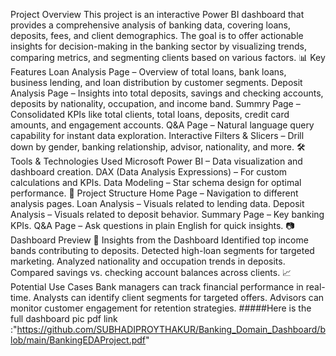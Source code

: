 Project Overview
This project is an interactive Power BI dashboard that provides a comprehensive analysis of banking data, covering loans, deposits, fees, and client demographics.
The goal is to offer actionable insights for decision-making in the banking sector by visualizing trends, comparing metrics, and segmenting clients based on various factors.
📊 Key Features
Loan Analysis Page – Overview of total loans, bank loans, business lending, and loan distribution by customer segments.
Deposit Analysis Page – Insights into total deposits, savings and checking accounts, deposits by nationality, occupation, and income band.
Summry Page – Consolidated KPIs like total clients, total loans, deposits, credit card amounts, and engagement accounts.
Q&A Page – Natural language query capability for instant data exploration.
Interactive Filters & Slicers – Drill down by gender, banking relationship, advisor, nationality, and more.
🛠 Tools & Technologies Used
Microsoft Power BI – Data visualization and dashboard creation.
DAX (Data Analysis Expressions) – For custom calculations and KPIs.
Data Modeling – Star schema design for optimal performance.
📂 Project Structure
Home Page – Navigation to different analysis pages.
Loan Analysis – Visuals related to lending data.
Deposit Analysis – Visuals related to deposit behavior.
Summary Page – Key banking KPIs.
Q&A Page – Ask questions in plain English for quick insights.
📷 Dashboard Preview
🚀 Insights from the Dashboard
Identified top income bands contributing to deposits.
Detected high-loan segments for targeted marketing.
Analyzed nationality and occupation trends in deposits.
Compared savings vs. checking account balances across clients.
📈 Potential Use Cases
Bank managers can track financial performance in real-time.
Analysts can identify client segments for targeted offers.
Advisors can monitor customer engagement for retention strategies.
#####Here is the full dashboard pic pdf link :"https://github.com/SUBHADIPROYTHAKUR/Banking_Domain_Dashboard/blob/main/BankingEDAProject.pdf"

